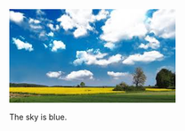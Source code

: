 <!doctype>

<html>

<head>
	<title>Assignment 2</title>

</head>

<body>
	<img src= "sky.jpg"/>
	<p> The sky is blue. </p>

</body>


</html>
